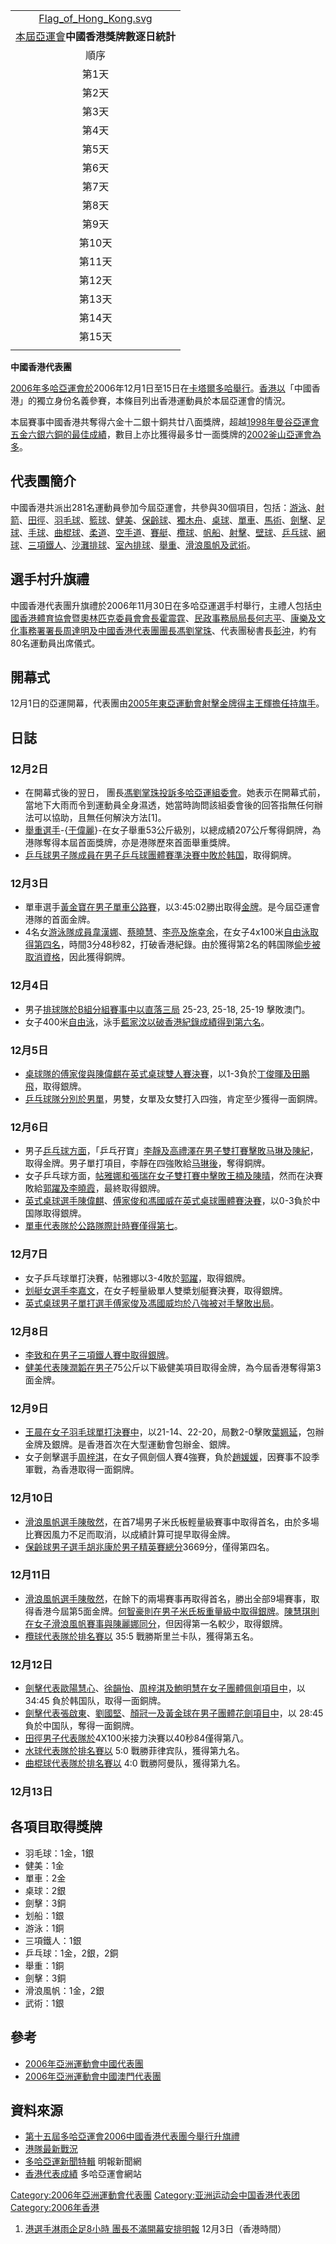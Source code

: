 |                                                                                                                  |
| :--------------------------------------------------------------------------------------------------------------: |
| [Flag_of_Hong_Kong.svg](https://zh.wikipedia.org/wiki/File:Flag_of_Hong_Kong.svg "fig:Flag_of_Hong_Kong.svg") |
|                   [本屆亞運會](https://zh.wikipedia.org/wiki/2006年亞洲運動會 "wikilink")**中國香港獎牌數逐日統計**                    |
|                                                        順序                                                        |
|                                                       第1天                                                        |
|                                                       第2天                                                        |
|                                                       第3天                                                        |
|                                                       第4天                                                        |
|                                                       第5天                                                        |
|                                                       第6天                                                        |
|                                                       第7天                                                        |
|                                                       第8天                                                        |
|                                                       第9天                                                        |
|                                                       第10天                                                       |
|                                                       第11天                                                       |
|                                                       第12天                                                       |
|                                                       第13天                                                       |
|                                                       第14天                                                       |
|                                                       第15天                                                       |
|                                                                                                                  |

**中國香港代表團**

[2006年多哈亞運會於](https://zh.wikipedia.org/wiki/2006年多哈亞運會 "wikilink")2006年12月1日至15日在[卡塔爾](https://zh.wikipedia.org/wiki/卡塔爾 "wikilink")[多哈舉行](../Page/多哈.md "wikilink")。[香港以](../Page/香港.md "wikilink")「中國香港」的獨立身份名義參賽，本條目列出香港運動員於本屆亞運會的情況。

本屆賽事中國香港共奪得六金十二銀十銅共廿八面獎牌，超越[1998年曼谷亞運會五金六銀六銅的最佳成績](https://zh.wikipedia.org/wiki/1998年曼谷亞運會 "wikilink")，數目上亦比獲得最多廿一面獎牌的[2002釜山亞運會為多](https://zh.wikipedia.org/wiki/2002釜山亞運會 "wikilink")。

## 代表團簡介

中國香港共派出281名運動員參加今屆亞運會，共參與30個項目，包括：[游泳](../Page/游泳.md "wikilink")、[射箭](../Page/射箭.md "wikilink")、[田徑](https://zh.wikipedia.org/wiki/田徑 "wikilink")、[羽毛球](../Page/羽毛球.md "wikilink")、[籃球](https://zh.wikipedia.org/wiki/籃球 "wikilink")、[健美](../Page/健美.md "wikilink")、[保齡球](../Page/保齡球.md "wikilink")、[獨木舟](https://zh.wikipedia.org/wiki/獨木舟 "wikilink")、[桌球](https://zh.wikipedia.org/wiki/桌球 "wikilink")、[單車](https://zh.wikipedia.org/wiki/單車 "wikilink")、[馬術](https://zh.wikipedia.org/wiki/馬術 "wikilink")、[劍擊](https://zh.wikipedia.org/wiki/劍擊 "wikilink")、[足球](../Page/足球.md "wikilink")、[手球](../Page/手球.md "wikilink")、[曲棍球](https://zh.wikipedia.org/wiki/曲棍球 "wikilink")、[柔道](../Page/柔道.md "wikilink")、[空手道](../Page/空手道.md "wikilink")、[賽艇](https://zh.wikipedia.org/wiki/賽艇 "wikilink")、[欖球](https://zh.wikipedia.org/wiki/欖球 "wikilink")、[帆船](../Page/帆船.md "wikilink")、[射擊](https://zh.wikipedia.org/wiki/射擊 "wikilink")、[壁球](../Page/壁球.md "wikilink")、[乒乓球](../Page/乒乓球.md "wikilink")、[網球](https://zh.wikipedia.org/wiki/網球 "wikilink")、[三項鐵人](https://zh.wikipedia.org/wiki/三項鐵人 "wikilink")、[沙灘排球](https://zh.wikipedia.org/wiki/沙灘排球 "wikilink")、[室內排球](https://zh.wikipedia.org/wiki/室內排球 "wikilink")、[舉重](https://zh.wikipedia.org/wiki/舉重 "wikilink")、[滑浪風帆及](../Page/滑浪風帆.md "wikilink")[武術](../Page/武術.md "wikilink")。

## 選手村升旗禮

中國香港代表團升旗禮於2006年11月30日在多哈亞運選手村舉行，主禮人包括[中國香港體育協會暨奧林匹克委員會會長](../Page/中國香港體育協會暨奧林匹克委員會.md "wikilink")[霍震霆](../Page/霍震霆.md "wikilink")、[民政事務局局長](../Page/民政事務局.md "wikilink")[何志平](../Page/何志平.md "wikilink")、[康樂及文化事務署署長](../Page/康樂及文化事務署.md "wikilink")[周達明及中國香港代表團團長](../Page/周達明.md "wikilink")[馮劉掌珠](https://zh.wikipedia.org/wiki/馮劉掌珠 "wikilink")、代表團秘書長[彭沖](https://zh.wikipedia.org/wiki/彭沖 "wikilink")，約有80名運動員出席儀式。

## 開幕式

12月1日的亞運開幕，代表團由[2005年東亞運動會](https://zh.wikipedia.org/wiki/2005年東亞運動會 "wikilink")[射擊金牌得主](https://zh.wikipedia.org/wiki/射擊 "wikilink")[王輝擔任持旗手](https://zh.wikipedia.org/wiki/王輝_\(射擊運動員\) "wikilink")。

## 日誌

### 12月2日

  - 在開幕式後的翌日，
    團長[馮劉掌珠投訴多哈亞運組委會](https://zh.wikipedia.org/wiki/馮劉掌珠 "wikilink")。她表示在開幕式前，當地下大雨而令到運動員全身濕透，她當時詢問該組委會後的回答指無任何辦法可以協助，且無任何解決方法\[1\]。
  - [舉重選手](https://zh.wikipedia.org/wiki/舉重 "wikilink")-{[于偉麗](https://zh.wikipedia.org/wiki/于偉麗 "wikilink")}-在女子舉重53公斤級別，以總成績207公斤奪得銅牌，為港隊奪得本屆首面獎牌，亦是港隊歷來首面舉重獎牌。
  - [乒乓球男子隊成員在男子乒乓球團體賽準決賽中敗於](../Page/乒乓球.md "wikilink")[韩国](https://zh.wikipedia.org/wiki/韩国 "wikilink")，取得銅牌。

### 12月3日

  - 單車選手[黃金寶在男子](../Page/黃金寶.md "wikilink")[單車公路賽](https://zh.wikipedia.org/wiki/單車 "wikilink")，以3:45:02勝出取得[金牌](https://zh.wikipedia.org/wiki/金牌 "wikilink")。是今屆亞運會港隊的首面金牌。
  - 4名女[游泳隊成員](../Page/游泳.md "wikilink")[韋漢娜](../Page/韋漢娜.md "wikilink")、[蔡曉慧](../Page/蔡曉慧.md "wikilink")、[李亮及](https://zh.wikipedia.org/wiki/李亮 "wikilink")[施幸余](../Page/施幸余.md "wikilink")，在女子4x100米[自由泳取得第四名](../Page/自由泳.md "wikilink")，時間3分48秒82，打破香港紀錄。由於獲得第2名的韩国隊[偷步被取消資格](https://zh.wikipedia.org/wiki/偷步 "wikilink")，因此獲得銅牌。

### 12月4日

  - 男子[排球隊於B組分組賽事中以直落三局](../Page/排球.md "wikilink") 25-23, 25-18, 25-19
    擊敗澳门。
  - 女子400米[自由泳](../Page/自由泳.md "wikilink")，泳手[藍家汶以破香港紀錄成績得到第六名](../Page/藍家汶.md "wikilink")。

### 12月5日

  - [桌球隊的](https://zh.wikipedia.org/wiki/桌球 "wikilink")[傅家俊與](https://zh.wikipedia.org/wiki/傅家俊 "wikilink")[陳偉麒在](https://zh.wikipedia.org/wiki/陳偉麒 "wikilink")[英式桌球雙人賽決賽](https://zh.wikipedia.org/wiki/英式桌球 "wikilink")，以1-3負於[丁俊暉及](https://zh.wikipedia.org/wiki/丁俊暉 "wikilink")[田鵬飛](https://zh.wikipedia.org/wiki/田鵬飛 "wikilink")，取得銀牌。
  - [乒乓球隊分別於男單](../Page/乒乓球.md "wikilink")，男雙，女單及女雙打入四強，肯定至少獲得一面銅牌。

### 12月6日

  - 男子[乒乓球方面](../Page/乒乓球.md "wikilink")，「乒乓孖寶」[李靜及](../Page/李靜_\(乒乓球運動員\).md "wikilink")[高禮澤在男子雙打賽擊敗](../Page/高禮澤.md "wikilink")[马琳及](../Page/马琳.md "wikilink")[陳紀](https://zh.wikipedia.org/wiki/陳紀 "wikilink")，取得金牌。男子單打項目，李靜在四強敗給[马琳後](../Page/马琳.md "wikilink")，奪得銅牌。
  - 女子乒乓球方面，[帖雅娜和](../Page/帖雅娜.md "wikilink")[張瑞在女子雙打賽中擊敗](../Page/張瑞_\(乒乓球運動員\).md "wikilink")[王楠及](../Page/王楠.md "wikilink")[陳晴](../Page/陳晴.md "wikilink")，然而在決賽敗給[郭躍及](https://zh.wikipedia.org/wiki/郭躍 "wikilink")[李曉霞](https://zh.wikipedia.org/wiki/李曉霞 "wikilink")，最終取得銀牌。
  - [英式桌球選手](https://zh.wikipedia.org/wiki/英式桌球 "wikilink")[陳偉麒](https://zh.wikipedia.org/wiki/陳偉麒 "wikilink")、[傅家俊和](https://zh.wikipedia.org/wiki/傅家俊 "wikilink")[馮國威在](https://zh.wikipedia.org/wiki/馮國威 "wikilink")[英式桌球團體賽決賽](https://zh.wikipedia.org/wiki/英式桌球 "wikilink")，以0-3負於中国隊取得銀牌。
  - [單車代表隊於](https://zh.wikipedia.org/wiki/單車 "wikilink")[公路隊際計時賽僅得第七](https://zh.wikipedia.org/wiki/公路隊際計時賽 "wikilink")。

### 12月7日

  - 女子乒乓球單打決賽，帖雅娜以3-4敗於[郭躍](https://zh.wikipedia.org/wiki/郭躍 "wikilink")，取得銀牌。
  - [划艇女選手](https://zh.wikipedia.org/wiki/划艇 "wikilink")[李嘉文](../Page/李嘉文.md "wikilink")，在女子輕量級單人雙槳划艇賽決賽，取得銀牌。
  - [英式桌球男子單打選手](https://zh.wikipedia.org/wiki/英式桌球 "wikilink")[傅家俊及](https://zh.wikipedia.org/wiki/傅家俊 "wikilink")[馮國威均於八強被对手擊敗出局](https://zh.wikipedia.org/wiki/馮國威 "wikilink")。

### 12月8日

  - [李致和在男子](../Page/李致和.md "wikilink")[三項鐵人賽中取得銀牌](https://zh.wikipedia.org/wiki/三項鐵人 "wikilink")。
  - [健美代表](../Page/健美.md "wikilink")[陳潤韜在男子](../Page/陳潤韜.md "wikilink")75公斤以下級健美項目取得金牌，為今屆香港奪得第3面金牌。

### 12月9日

  - [王晨在女子](../Page/王晨_\(羽毛球運動員\).md "wikilink")[羽毛球單打決賽中](../Page/羽毛球.md "wikilink")，以21-14、22-20，局數2-0擊敗[葉姵延](../Page/葉姵延.md "wikilink")，包辦金牌及銀牌。是香港首次在大型運動會包辦金、銀牌。
  - 女子劍擊選手[周梓淇](https://zh.wikipedia.org/wiki/周梓淇 "wikilink")，在女子佩劍個人賽4強賽，負於[趙媛媛](https://zh.wikipedia.org/wiki/趙媛媛 "wikilink")，因賽事不設季軍戰，為香港取得一面銅牌。

### 12月10日

  - [滑浪風帆選手](../Page/滑浪風帆.md "wikilink")[陳敬然](../Page/陳敬然.md "wikilink")，在首7場男子米氏板輕量級賽事中取得首名，由於多場比賽因風力不足而取消，以成績計算可提早取得金牌。
  - [保齡球男子選手](../Page/保齡球.md "wikilink")[胡兆康於男子精英賽總分](../Page/胡兆康.md "wikilink")3669分，僅得第四名。

### 12月11日

  - [滑浪風帆選手](../Page/滑浪風帆.md "wikilink")[陳敬然](../Page/陳敬然.md "wikilink")，在餘下的兩場賽事再取得首名，勝出全部9場賽事，取得香港今屆第5面金牌。[何智豪則在男子米氏板重量級中取得銀牌](../Page/何智豪.md "wikilink")。[陳慧琪則在女子滑浪風帆賽事與](../Page/陳慧琪.md "wikilink")[陳麗娜同分](https://zh.wikipedia.org/wiki/陳麗娜 "wikilink")，但因得第一名較少，取得銀牌。
  - [欖球代表隊於排名賽以](https://zh.wikipedia.org/wiki/欖球 "wikilink") 35:5
    戰勝斯里兰卡队，獲得第五名。

### 12月12日

  - [劍擊代表](https://zh.wikipedia.org/wiki/劍擊 "wikilink")[歐陽慧心](../Page/歐陽慧心.md "wikilink")、[徐韻怡](https://zh.wikipedia.org/wiki/徐韻怡 "wikilink")、[周梓淇及](https://zh.wikipedia.org/wiki/周梓淇 "wikilink")[鮑明慧在女子團體](https://zh.wikipedia.org/wiki/鮑明慧 "wikilink")[佩劍項目中](https://zh.wikipedia.org/wiki/佩劍 "wikilink")，以
    34:45 負於韩国队，取得一面銅牌。
  - [劍擊代表](https://zh.wikipedia.org/wiki/劍擊 "wikilink")[張啟東](https://zh.wikipedia.org/wiki/張啟東 "wikilink")、[劉國堅](https://zh.wikipedia.org/wiki/劉國堅 "wikilink")、[顏冠一及](../Page/顏冠一.md "wikilink")[黃金球在男子團體](https://zh.wikipedia.org/wiki/黃金球 "wikilink")[花劍項目中](https://zh.wikipedia.org/wiki/花劍 "wikilink")，以
    28:45 負於中国队，奪得一面銅牌。
  - [田徑男子代表隊於](https://zh.wikipedia.org/wiki/田徑 "wikilink")4X100米接力決賽以40秒84僅得第八。
  - [水球代表隊於排名賽以](../Page/水球.md "wikilink") 5:0 戰勝菲律宾队，獲得第九名。
  - [曲棍球代表隊於排名賽以](https://zh.wikipedia.org/wiki/曲棍球 "wikilink") 4:0
    戰勝阿曼队，獲得第九名。

### 12月13日

## 各項目取得獎牌

  - 羽毛球：1金，1銀
  - 健美：1金
  - 單車：2金
  - 桌球：2銀
  - 劍擊：3銅
  - 划船：1銀
  - 游泳：1銅
  - 三項鐵人：1銀
  - 乒乓球：1金，2銀，2銅
  - 舉重：1銅
  - 劍擊：3銅
  - 滑浪風帆：1金，2銀
  - 武術：1銀

## 參考

  - [2006年亞洲運動會中國代表團](../Page/2006年亞洲運動會中國代表團.md "wikilink")
  - [2006年亞洲運動會中國澳門代表團](../Page/2006年亞洲運動會中國澳門代表團.md "wikilink")

## 資料來源

  - [第十五屆多哈亞運會2006中國香港代表團今舉行升旗禮](https://web.archive.org/web/20061208003051/http://www.hkolympic.org/article/c_articles_archive_view/995/1/11/)
  - [港隊最新戰況](https://web.archive.org/web/20061128120757/http://www.hkolympic.org/article/c_2006_doha_olympic_main)
  - [多哈亞運新聞特輯](http://webarchive.loc.gov/all/20061129103014/http%3A//specials.mingpao.com/cfm/index.cfm?SpecialsID%3D83)
    明報新聞網
  - [香港代表成績](http://www.doha-2006.com/gis/menuroot/medals/InfoMedalByNOC.aspx?noc=HKG)
    多哈亞運會網站

[Category:2006年亞洲運動會代表團](https://zh.wikipedia.org/wiki/Category:2006年亞洲運動會代表團 "wikilink")
[Category:亚洲运动会中国香港代表团](https://zh.wikipedia.org/wiki/Category:亚洲运动会中国香港代表团 "wikilink")
[Category:2006年香港](https://zh.wikipedia.org/wiki/Category:2006年香港 "wikilink")

1.  [港選手淋雨企足8小時
    團長不滿開幕安排](https://web.archive.org/web/20061205140035/http://hk.news.yahoo.com/061202/12/1xjqf.html)[明報](../Page/明報.md "wikilink")
    12月3日（香港時間）